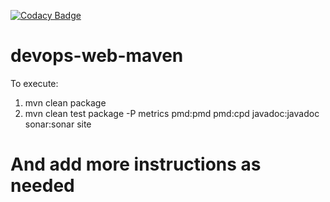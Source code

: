 [![Codacy Badge](https://api.codacy.com/project/badge/Grade/4b6acdfdaa0042e68df8137ac31e2dbe)](https://www.codacy.com/app/veersudhir83/devops-web-maven?utm_source=github.com&amp;utm_medium=referral&amp;utm_content=veersudhir83/devops-web-maven&amp;utm_campaign=Badge_Grade)

# devops-web-maven
To execute:
1) mvn clean package
2) mvn clean test package -P metrics pmd:pmd pmd:cpd javadoc:javadoc sonar:sonar site
 
# And add more instructions as needed
